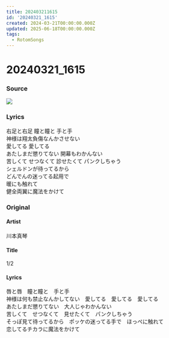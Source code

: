 ```yaml
---
title: 202403211615
id: '20240321_1615'
created: 2024-03-21T00:00:00.000Z
updated: 2025-06-18T00:00:00.000Z
tags:
  - RotomSongs
---
```

# 20240321_1615

### Source

![](https://x.com/Starlystrongest/status/1770710913882214834)

### Lyrics

右足と右足 瞳と瞳と 手と手  
神様は翔太負傷なんかさせない  
愛してる 愛してる  
あたしまだ懲りてない 開幕もわかんない  
苦しくて せつなくて 診せたくて パンクしちゃう  
シェルドンが待ってるから  
どんでんの迷ってる起用で  
暖にも触れて  
健全両翼に魔法をかけて  

### Original

#### Artist

川本真琴

#### Title

1/2

#### Lyrics

唇と唇　瞳と瞳と　手と手  
神様は何も禁止なんかしてない　愛してる　愛してる　愛してる  
あたしまだ懲りてない　大人じゃわかんない  
苦しくて　せつなくて　見せたくて　パンクしちゃう  
そっぽ見て待ってるから　ポッケの迷ってる手で　ほっぺに触れて  
恋してるチカラに魔法をかけて  
